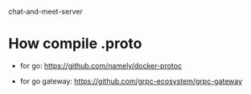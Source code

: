 chat-and-meet-server

# How compile .proto
- for go:
    https://github.com/namely/docker-protoc

- for go gateway:
    https://github.com/grpc-ecosystem/grpc-gateway